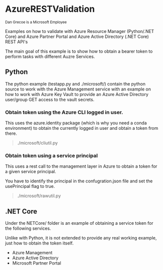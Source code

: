 # AzureRESTValidation
<sub>Dan Grecoe is a Microsoft Employee</sub>


Examples on how to validate with Azure Resource Manager (Python/.NET Core) and Azure Partner Portal and Azure Active Directory (.NET Core) REST API's 

The main goal of this example is to show how to obtain a bearer token to perform tasks with different Auzre Services. 

## Python
The python example (testapp.py and ./microsoft/) contain the python source to work with the Azure Management service with an example on how to work with Azure Key Vault to provide an Azure Active Directory user/group GET access to the vault secrets. 


### Obtain token using the Azure CLI logged in user.
This uses the azure.identity package (which is why you need a conda environment) to obtain the currently logged in user and obtain a token from there.

> ./microsoft/cliutil.py

### Obtain token using a service principal 
This uses a rest call to the management layer in Azure to obtain a token for a given service principal. 

You have to identify the principal in the confugration.json file and set the usePrincipal flag to true. 

> ./microsoft/rawutil.py

## .NET Core
Under the NETCore/ folder is an example of obtaining a service token for the following services.

Unlike with Python, it is not extended to provide any real working example, just how to obtain the token itself. 

- Azure Management 
- Azure Active Directory
- Microsoft Partner Portal
